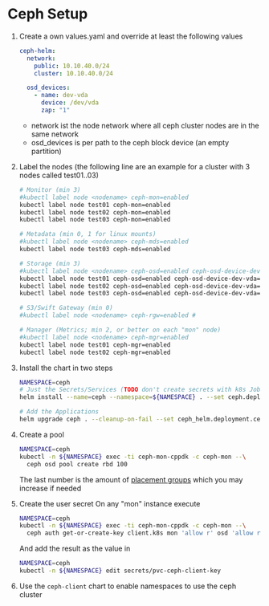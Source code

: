 # Ceph Setup
    
1.  Create a own values.yaml and override at least the following values
    ```yaml
    ceph-helm:
      network:
        public: 10.10.40.0/24
        cluster: 10.10.40.0/24
    
      osd_devices:
        - name: dev-vda
          device: /dev/vda
          zap: "1"
    ```
    -   network ist the node network where all ceph cluster nodes are in the same network
    -   osd_devices is per path to the ceph block device (an empty partition)
    
1.  Label the nodes (the following line are an example for a cluster with 3 nodes called test01..03)
    ```bash
    # Monitor (min 3)
    #kubectl label node <nodename> ceph-mon=enabled
    kubectl label node test01 ceph-mon=enabled
    kubectl label node test02 ceph-mon=enabled
    kubectl label node test03 ceph-mon=enabled
    
    # Metadata (min 0, 1 for linux mounts)
    #kubectl label node <nodename> ceph-mds=enabled
    kubectl label node test03 ceph-mds=enabled
    
    # Storage (min 3)
    #kubectl label node <nodename> ceph-osd=enabled ceph-osd-device-dev-vda=enabled
    kubectl label node test01 ceph-osd=enabled ceph-osd-device-dev-vda=enabled
    kubectl label node test02 ceph-osd=enabled ceph-osd-device-dev-vda=enabled
    kubectl label node test03 ceph-osd=enabled ceph-osd-device-dev-vda=enabled
    
    # S3/Swift Gateway (min 0)
    #kubectl label node <nodename> ceph-rgw=enabled #
    
    # Manager (Metrics; min 2, or better on each "mon" node)
    #kubectl label node <nodename> ceph-mgr=enabled
    kubectl label node test01 ceph-mgr=enabled
    kubectl label node test02 ceph-mgr=enabled
    ```

1.  Install the chart in two steps
    ```bash
    NAMESPACE=ceph
    # Just the Secrets/Services (TODO don't create secrets with k8s Jobs)
    helm install --name=ceph --namespace=${NAMESPACE} . --set ceph.deployment.ceph=false
    
    # Add the Applications
    helm upgrade ceph . --cleanup-on-fail --set ceph_helm.deployment.ceph=true
    ```
    
1.  Create a pool
    ```bash
    NAMESPACE=ceph
    kubectl -n ${NAMESPACE} exec -ti ceph-mon-cppdk -c ceph-mon --\
      ceph osd pool create rbd 100
    ```
    The last number is the amount of [placement groups](https://docs.ceph.com/docs/mimic/rados/operations/placement-groups/#set-the-number-of-placement-groups)
    which you may increase if needed
    
1.  Create the user secret
    On any "mon" instance execute
    ```bash
    NAMESPACE=ceph
    kubectl -n ${NAMESPACE} exec -ti ceph-mon-cppdk -c ceph-mon --\
      ceph auth get-or-create-key client.k8s mon 'allow r' osd 'allow rwx pool=rbd' | base64
    ```
    And add the result as the value in
    ```bash
    NAMESPACE=ceph
    kubectl -n ${NAMESPACE} edit secrets/pvc-ceph-client-key
    ```
    
1.  Use the `ceph-client` chart to enable namespaces to use the ceph cluster
